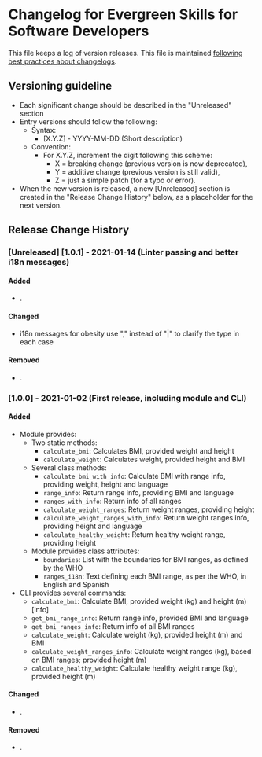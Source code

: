 # Changelog for Evergreen Skills for Software Developers

This file keeps a log of version releases. This file is maintained
[following best practices about changelogs](https://keepachangelog.com/en/1.0.0/).

## Versioning guideline

* Each significant change should be described in the "Unreleased" section
* Entry versions should follow the following:
  * Syntax:
    * [X.Y.Z] - YYYY-MM-DD (Short description)
  * Convention:
    * For X.Y.Z, increment the digit following this scheme:
      * X = breaking change (previous version is now deprecated),
      * Y = additive change (previous version is still valid),
      * Z = just a simple patch (for a typo or error).
* When the new version is released, a new [Unreleased] section is created in the "Release Change History" below, as a 
placeholder for the next version.

## Release Change History

### [Unreleased] [1.0.1] - 2021-01-14 (Linter passing and better i18n messages)

#### Added

* .

#### Changed

* i18n messages for obesity use "," instead of "|" to clarify the type in each case

#### Removed

* .


### [1.0.0] - 2021-01-02 (First release, including module and CLI)

#### Added

* Module provides:
    * Two static methods:
        * `calculate_bmi`: Calculates BMI, provided weight and height
        * `calculate_weight`: Calculates weight, provided height and BMI
    * Several class methods:
        * `calculate_bmi_with_info`: Calculate BMI with range info, providing weight, height and language
        * `range_info`: Return range info, providing BMI and language
        * `ranges_with_info`: Return info of all ranges
        * `calculate_weight_ranges`: Return weight ranges, providing height 
        * `calculate_weight_ranges_with_info`: Return weight ranges info, providing height and language
        * `calculate_healthy_weight`: Return healthy weight range, providing height
    * Module provides class attributes:
        * `boundaries`: List with the boundaries for BMI ranges, as defined by the WHO
        * `ranges_i18n`: Text defining each BMI range, as per the WHO, in English and Spanish
* CLI provides several commands:
    * `calculate_bmi`: Calculate BMI, provided weight (kg) and height (m) [info]
    * `get_bmi_range_info`: Return range info, provided BMI and language
    * `get_bmi_ranges_info`: Return info of all BMI ranges
    * `calculate_weight`: Calculate weight (kg), provided height (m) and BMI
    * `calculate_weight_ranges_info`: Calculate weight ranges (kg), based on BMI ranges; provided height (m)
    * `calculate_healthy_weight`: Calculate healthy weight range (kg), provided height (m)

#### Changed

* .

#### Removed

* .
